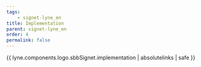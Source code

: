 ```yaml
---
tags: 
    - signet-lyne_en
title: Implementation
parent: signet-lyne_en
order: 4
permalink: false  
---
```

{{ lyne.components.logo.sbbSignet.implementation | absolutelinks | safe }}